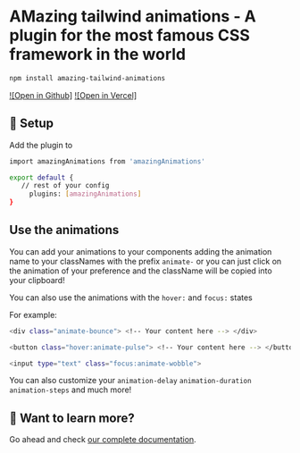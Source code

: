 # AMazing tailwind animations - A plugin for the most famous CSS framework in the world

```sh
npm install amazing-tailwind-animations
```

[![Open in Github]](https://stackblitz.com/github/withastro/astro/tree/latest/examples/basics)
[![Open in Vercel]](https://tailwind-animations-website.vercel.app/)

## 🚀 Setup

Add the plugin to 

```sh
import amazingAnimations from 'amazingAnimations'

export default {
   // rest of your config
     plugins: [amazingAnimations]
}
```

## Use the animations

You can add your animations to your components adding the animation name to your classNames with the prefix `animate-` or you can just click on the animation of your preference and the className will be copied into your clipboard! 

You can also use the animations with the `hover:` and `focus:` states

For example:

```sh
<div class="animate-bounce"> <!-- Your content here --> </div>

<button class="hover:animate-pulse"> <!-- Your content here --> </button>

<input type="text" class="focus:animate-wobble">
```

You can also customize your `animation-delay` `animation-duration` `animation-steps` and much more!

## 👀 Want to learn more?

Go ahead and check [our complete documentation](https://tailwind-animations-website.vercel.app/).
